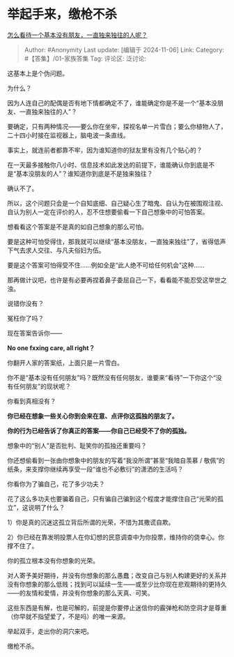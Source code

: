 # 举起手来，缴枪不杀
[怎么看待一个基本没有朋友，一直独来独往的人呢？](https://www.zhihu.com/question/461019226/answer/23998233404)

> Author: #Anonymity
> Last update: [编辑于 2024-11-06]
> Link:
> Category: #【答集】/01-家族答集 
> Tag: 
> 评论区:
> 泛讨论:

这基本上是个伪问题。

为什么？

因为人连自己的配偶是否有地下情都确定不了，谁能确定你是不是一个“基本没朋友、一直独来独往的人”？

要确定，只有两种情况——要么你在坐牢，探视名单一片雪白；要么你植物人了，二十四小时接在监视器上，脑电波一条直线。

事实上，就连前者都靠不牢，因为谁知道你的狱友里有没有几个贴心的？

在一天最多接触你八小时、信息技术如此发达的前提下，谁能确认你到底是不是“基本没朋友的人”？谁知道你到底是不是独来独往？

确认不了。

所以，这个问题只会是一个自知底细、自己疑心生了暗鬼、自认为在被围观注视、自认为别人一定在评价的人，忍不住想要偷看一下自己想象中的可怕答案。

想看看这个答案是不是真的如自己想象的那么可怕。

要是这种可怕受得住，那我就可以继续“基本没朋友，一直独来独往”了，省得低声下气去求人交往、与凡夫俗妇为伍。

要是这个答案可怕得受不住……例如全是“此人绝不可给任何机会”这种……

那再做计议吧，也许是有必要再捏着鼻子委屈自己一下，看看能不能忍受这举世之浊。

说错你没有？

冤枉你了吗？

现在答案告诉你——

**No one fxxing care, all right？**

你翻开人家的答案纸，上面只是一片雪白。

你不是“基本没有任何朋友”吗？既然没有任何朋友，谁要来“看待”一下你这个“没有任何朋友”的现状呢？

你看到真相没有？

**你已经在想象一些关心你到会来在意、点评你这孤独的朋友了。**

**你的行为已经告诉了你真正的答案——你自己已经受不了你的孤独。**

想象中的“别人”是否批判、耻笑你的孤独还重要吗？

你还想偷看到一张由你想象中的朋友的写着“我没所谓”甚至“我暗自羡慕 / 敬佩”的纸条，来支撑你继续再享受一段“谁也不必敷衍”的潇洒的生活吗？

你看你为了骗自己，花了多少功夫？

花了这么多功夫也要骗着自己，只有骗自己骗到这个程度才能撑住自己“光荣的孤立”，这说明了什么？

1）你是真的沉迷这孤立背后所谓的光荣，不惜为其撒谎自欺。

2）你已经在靠发明投票人在你幻想的民意调查中为你投票，维持你的侥幸心。你撑不住了。

你的孤立根本没有你想象的光荣。

对人寄予美好期待，并没有你想象的那么愚蠢；改变自己与别人构建更好的关系并没有你想象的那么低贱；找到可以延续一生——或至少比你现在悲观期待的更持久——的友情和爱情，并没有你想象的那么天真、可笑。

这些东西是有解，也是可解的，前提是你要停止迷信你的霰弹枪和防空洞才是尊重（你早就不指望爱了，不是吗）的唯一来源。

举起双手，走出你的洞穴来吧。

缴枪不杀。
